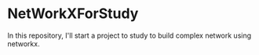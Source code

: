# NetWorkXForStudy
In this repository, I'll start a project to study to build complex network using networkx.
